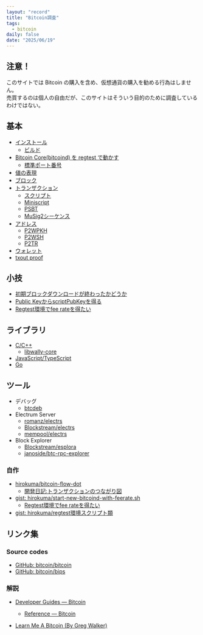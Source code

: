 ```yaml
---
layout: "record"
title: "Bitcoin調査"
tags:
  - bitcoin
daily: false
date: "2025/06/19"
---
```


## 注意！

このサイトでは Bitcoin の購入を含め、仮想通貨の購入を勧める行為はしません。  
売買するのは個人の自由だが、このサイトはそういう目的のために調査しているわけではない。

## 基本

* [インストール](01_basics/install.md)
  * [ビルド](01_basics/build.md)
* [Bitcoin Core(bitcoind) を regtest で動かす](01_basics/bitcoind.md)
  * [標準ポート番号](01_basics/port.md)
* [値の表現](01_basics/value.md)
* [ブロック](01_basics/blocks.md)
* [トランザクション](01_basics/transactions.md)
  * [スクリプト](01_basics/script.md)
  * [Miniscript](01_basics/miniscript.md)
  * [PSBT](01_basics/psbt.md)
  * [MuSig2シーケンス](musig/musig2_sequence.md)
* [アドレス](01_basics/address.md)
  * [P2WPKH](02_addr/p2wpkh.md)
  * [P2WSH](02_addr/p2wsh.md)
  * [P2TR](02_addr/p2tr.md)
* [ウォレット](01_basics/wallet.md)
* [txout proof](01_basics/txoutproof.md)

## 小技

* [初期ブロックダウンロードが終わったかどうか](03_tips/initialdownloaded.md)
* [Public KeyからscriptPubKeyを得る](03_tips/pubkey2scriptpubkey.md)
* [Regtest環境でfee rateを得たい](03_tips/regtest-feerate.md)

## ライブラリ

* [C/C++](library/clang.md)
  * [libwally-core](library/libwally.md)
* [JavaScript/TypeScript](library/js.md)
* [Go](library/go.md)

## ツール

* デバッグ
  * [btcdeb](tools/btcdeb.md)
* Electrum Server
  * [romanz/electrs](tools/electrs.md)
  * [Blockstream/electrs](tools/electrs-bs.md)
  * [mempool/electrs](tools/electrs-ms.md)
* Block Explorer
  * [Blockstream/esplora](tools/esplora.md)
  * [janoside/btc-rpc-explorer](tools/btc-rpc-explorer.md)

### 自作

* [hirokuma/bitcoin-flow-dot](https://github.com/hirokuma/bitcoin-flow-dot/tree/f7665b37d6811d780e439a67ad7b2735a36d560e)
  * [開発日記:トランザクションのつながり図](/2025/06/20250615-btc.html)
* [gist: hirokuma/start-new-bitcoind-with-feerate.sh](https://gist.github.com/4feb14eea9ccccd0e2d42e8c90d434c6.git)
  * [Regtest環境でfee rateを得たい](03_tips/regtest-feerate.md)
* [gist: hirokuma/regtest環境スクリプト類](https://gist.github.com/hirokuma/6a8d1553a813fa569599d5b0f54f722a)

## リンク集

### Source codes

* [GitHub: bitcoin/bitcoin](https://github.com/bitcoin/bitcoin)
* [GitHub: bitcoin/bips](https://github.com/bitcoin/bips)

### 解説

* [Developer Guides — Bitcoin](https://developer.bitcoin.org/devguide/)
  * [Reference — Bitcoin](https://developer.bitcoin.org/reference/)

* [Learn Me A Bitcoin (By Greg Walker)](https://learnmeabitcoin.com/)
